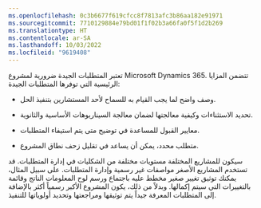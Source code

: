 ```yaml
---
ms.openlocfilehash: 0c3b6677f619cfcc8f7813afc3b86aa182e91971
ms.sourcegitcommit: 7710129884e79bd01f1f02b3a66fa0f5f1d2b269
ms.translationtype: HT
ms.contentlocale: ar-SA
ms.lasthandoff: 10/03/2022
ms.locfileid: "9619408"
---
```

تعتبر المتطلبات الجيدة ضرورية لمشروع Microsoft Dynamics 365. تتضمن المزايا الرئيسية التي توفرها المتطلبات الجيدة:

- وصف واضح لما يجب القيام به للسماح لأحد المستشارين بتنفيذ الحل.

- تحديد الاستثناءات وكيفية معالجتها لضمان معالجة السيناريوهات الأساسية والثانوية.

- معايير القبول للمساعدة في توضيح متى يتم استيفاء المتطلبات.

- متطلب محدد، يمكن أن يساعد في تقليل زحف نطاق المشروع.

سيكون للمشاريع المختلفة مستويات مختلفة من الشكليات في إدارة المتطلبات. قد تستخدم المشاريع الأصغر مواصفات غير رسمية وإدارة المتطلبات. على سبيل المثال، يمكنك توثيق تغيير صغير مخطط عليه باجتماع ورسم لوح المعلومات الناتج وقائمة بالتغييرات التي سيتم إكمالها. وبدلاً من ذلك، يكون المشروع الأكبر رسمياً أكثر بالإضافة إلى المتطلبات المعرفة جيداً يتم توثيقها ومراجعتها وتحديد أولوياتها للتنفيذ.

